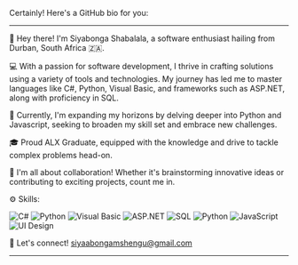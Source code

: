 Certainly! Here's a GitHub bio for you:

---

👋 Hey there! I'm Siyabonga Shabalala, a software enthusiast hailing from Durban, South Africa 🇿🇦.

💻 With a passion for software development, I thrive in crafting solutions using a variety of tools and technologies. My journey has led me to master languages like C#, Python, Visual Basic, and frameworks such as ASP.NET, along with proficiency in SQL.

🌱 Currently, I'm expanding my horizons by delving deeper into Python and Javascript, seeking to broaden my skill set and embrace new challenges.

🎓 Proud ALX Graduate, equipped with the knowledge and drive to tackle complex problems head-on.

🤝 I'm all about collaboration! Whether it's brainstorming innovative ideas or contributing to exciting projects, count me in.

⚙️ Skills:
  
  ![C#](https://img.shields.io/badge/C%23-239120?style=for-the-badge&logo=c-sharp&logoColor=white)
  ![Python](https://img.shields.io/badge/Python-3776AB?style=for-the-badge&logo=python&logoColor=white)
  ![Visual Basic](https://img.shields.io/badge/Visual%20Basic-5C2D91?style=for-the-badge&logo=visual%20studio&logoColor=white)
  ![ASP.NET](https://img.shields.io/badge/ASP.NET-512BD4?style=for-the-badge&logo=.net&logoColor=white)
  ![SQL](https://img.shields.io/badge/SQL-4479A1?style=for-the-badge&logo=sql&logoColor=white)
  ![Python](https://img.shields.io/badge/Python-3776AB?style=for-the-badge&logo=python&logoColor=white)
  ![JavaScript](https://img.shields.io/badge/JavaScript-F7DF1E?style=for-the-badge&logo=javascript&logoColor=black)
  ![UI Design](https://img.shields.io/badge/UI%20Design-FF4088?style=for-the-badge&logo=figma&logoColor=white)

📧 Let's connect! [siyaabongamshengu@gmail.com](mailto:siyaabongamshengu@gmail.com) 

---


